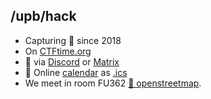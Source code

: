 ## /upb/hack

- Capturing 🚩 since 2018
- On [CTFtime.org](https://ctftime.org/team/57581)
- 💬 via [Discord](https://discord.gg/F2FFY9e) or [Matrix](https://matrix.to/#/%23upbhack-general%3Amatrix.org?via=matrix.org&via=t2bot.io)
- 📆 Online [calendar](https://calendar.google.com/calendar/embed?src=upbhackcalendar%40gmail.com&ctz=Europe%2FBerlin) as [.ics](https://calendar.google.com/calendar/ical/upbhackcalendar%40gmail.com/public/basic.ics)
- We meet in room FU362 [📍 openstreetmap](https://www.openstreetmap.org/?mlat=51.731931&mlon=8.734147#map=19/51.731931/8.734147).
